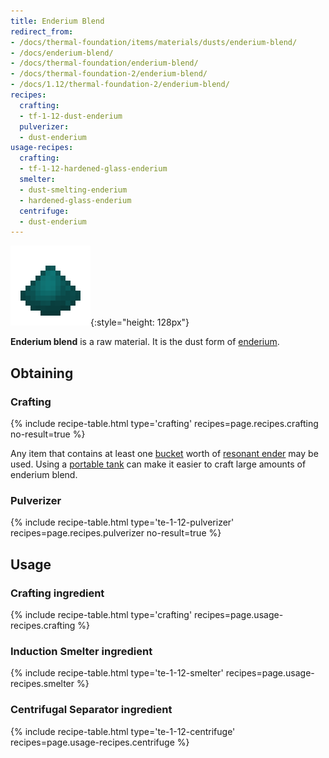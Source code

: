 ```yaml
---
title: Enderium Blend
redirect_from:
- /docs/thermal-foundation/items/materials/dusts/enderium-blend/
- /docs/enderium-blend/
- /docs/thermal-foundation/enderium-blend/
- /docs/thermal-foundation-2/enderium-blend/
- /docs/1.12/thermal-foundation-2/enderium-blend/
recipes:
  crafting:
  - tf-1-12-dust-enderium
  pulverizer:
  - dust-enderium
usage-recipes:
  crafting:
  - tf-1-12-hardened-glass-enderium
  smelter:
  - dust-smelting-enderium
  - hardened-glass-enderium
  centrifuge:
  - dust-enderium
---
```


![Enderium blend](/assets/images/thermal-foundation-2/dust-enderium.png){:style="height: 128px"}


**Enderium blend** is a raw material. It is the dust form of
[enderium](../enderium-ingot/).


Obtaining
---------

### Crafting
{% include recipe-table.html type='crafting' recipes=page.recipes.crafting no-result=true %}

Any item that contains at least one
[bucket](https://minecraft.wiki/w/Bucket) worth of [resonant
ender](../resonant-ender/) may be used. Using a [portable
tank](../../thermal-expansion/portable-tank/) can make it easier to craft large amounts of
enderium blend.

### Pulverizer
{% include recipe-table.html type='te-1-12-pulverizer' recipes=page.recipes.pulverizer no-result=true %}


Usage
-----

### Crafting ingredient
{% include recipe-table.html type='crafting' recipes=page.usage-recipes.crafting %}

### Induction Smelter ingredient
{% include recipe-table.html type='te-1-12-smelter' recipes=page.usage-recipes.smelter %}

### Centrifugal Separator ingredient
{% include recipe-table.html type='te-1-12-centrifuge' recipes=page.usage-recipes.centrifuge %}
